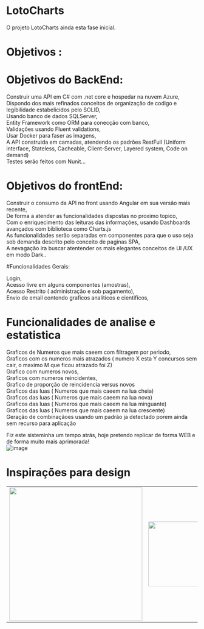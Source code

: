 # LotoCharts
O projeto LotoCharts ainda esta fase inicial.

# Objetivos :

# Objetivos do BackEnd: <br>
Construir uma API em C# com .net core e hospedar na nuvem Azure, <br>
Dispondo dos mais refinados conceitos de organização de codigo e legibilidade estabelicidos pelo SOLID, <br>
Usando banco de dados SQLServer, <br>
Entity Framework como ORM para conecção com banco, <br>
Validações usando Fluent validations, <br>
Usar Docker para faser as imagens, <br>
A API construida em camadas, atendendo os padrões RestFull (Uniform interface, Stateless, Cacheable, Client-Server, Layered system, Code on demand) <br>
Testes serão feitos com Nunit... <br>

# Objetivos do frontEnd: <br>
Construir o consumo da API no front usando Angular em sua versão mais recente, <br>
De forma a atender as funcionalidades dispostas no proximo topico, <br>
Com o enriquecimento das leituras das informações, usando Dashboards avançados com biblioteca como Charts.js <br>
As funcionalidades serão separadas em componentes para que o uso seja sob demanda descrito pelo conceito de paginas SPA, <br>
A nevagação ira buscar atentender os mais elegantes conceitos de UI /UX em modo Dark.. <br>

#Funcionalidades Gerais: <br>


Login, <br>
Acesso livre em alguns componentes (amostras), <br>
Acesso Restrito ( administração e sob pagamento), <br>
Envio de email contendo graficos analiticos e cientificos, <br>

# Funcionalidades de analise e estatistica <br>

Graficos de Numeros que mais caeem com filtragem por periodo, <br>
Graficos com os numeros mais atrazados ( numero X esta Y concursos sem cair, o maximo M que ficou atrazado foi Z) <br>
Grafico com numeros novos, <br>
Graficos com numeros reincidentes, <br>
Grafico de proporção de reincidencia versus novos <br>
Graficos das luas ( Numeros que mais caeem na lua cheia) <br>
Graficos das luas ( Numeros que mais caeem na lua nova) <br>
Graficos das luas ( Numeros que mais caeem na lua minguante) <br>
Graficos das luas ( Numeros que mais caeem na lua crescente) <br>
Geração de combinaçãoes usando um padrão ja detectado porem ainda sem recurso para aplicação <br>



Fiz este sisteminha um tempo atrás, hoje pretendo replicar de forma WEB e de forma muito mais aprimorada! <br>
![image](https://user-images.githubusercontent.com/37316110/213823284-734eee30-03a7-452f-9eb6-33f8cde96b0e.png)

# Inspirações para design <br>




<table style="width:100%" align="center">

   <tr>
    <td> <img src="https://user-images.githubusercontent.com/37316110/213824107-24b6f411-92dd-45fe-8b7a-85ef02994a0f.png" width="350"/> </td>
    <td> <img src="https://user-images.githubusercontent.com/37316110/213824606-4a6071a9-9868-4de4-84fe-2486e9c9945f.png" width="350" height="170" /></td>
    <td> <img src="https://user-images.githubusercontent.com/37316110/213824718-e3062871-aab6-49d9-abaf-c7c62818f6d3.png" width="350"/></td>  
  </tr


</table>







